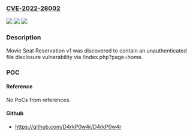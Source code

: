 ### [CVE-2022-28002](https://cve.mitre.org/cgi-bin/cvename.cgi?name=CVE-2022-28002)
![](https://img.shields.io/static/v1?label=Product&message=n%2Fa&color=blue)
![](https://img.shields.io/static/v1?label=Version&message=n%2Fa&color=blue)
![](https://img.shields.io/static/v1?label=Vulnerability&message=n%2Fa&color=brighgreen)

### Description

Movie Seat Reservation v1 was discovered to contain an unauthenticated file disclosure vulnerability via /index.php?page=home.

### POC

#### Reference
No PoCs from references.

#### Github
- https://github.com/D4rkP0w4r/D4rkP0w4r

